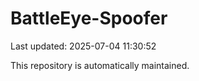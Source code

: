 # BattleEye-Spoofer

Last updated: 2025-07-04 11:30:52

This repository is automatically maintained.
